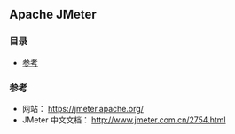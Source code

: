 ## Apache JMeter

### 目录
* [参考](#参考)

### 参考
* 网站： https://jmeter.apache.org/
* JMeter 中文文档： http://www.jmeter.com.cn/2754.html